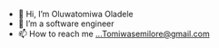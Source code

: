 - 👋 Hi, I’m Oluwatomiwa Oladele
- 👀 I’m a software engineer
- 📫 How to reach me ...Tomiwasemilore@gmail.com

<!---
ladhenrytom/ladhenrytom is a ✨ special ✨ repository because its `README.md` (this file) appears on your GitHub profile.
You can click the Preview link to take a look at your changes.
--->
